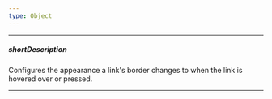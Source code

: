```yaml
---
type: Object
---
```

---
##### shortDescription
Configures the appearance a link's border changes to when the link is hovered over or pressed.

---
